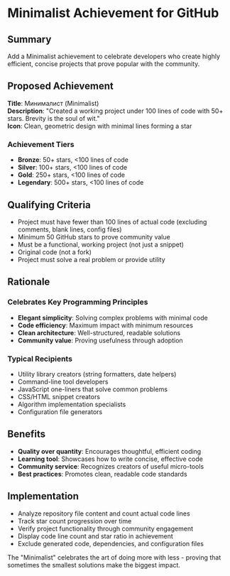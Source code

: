 # Minimalist Achievement for GitHub

## Summary
Add a Minimalist achievement to celebrate developers who create highly efficient, concise projects that prove popular with the community.

## Proposed Achievement
**Title**: Минималист (Minimalist)  
**Description**: "Created a working project under 100 lines of code with 50+ stars. Brevity is the soul of wit."  
**Icon**: Clean, geometric design with minimal lines forming a star

### Achievement Tiers
- **Bronze**: 50+ stars, <100 lines of code
- **Silver**: 100+ stars, <100 lines of code  
- **Gold**: 250+ stars, <100 lines of code
- **Legendary**: 500+ stars, <100 lines of code

## Qualifying Criteria
- Project must have fewer than 100 lines of actual code (excluding comments, blank lines, config files)
- Minimum 50 GitHub stars to prove community value
- Must be a functional, working project (not just a snippet)
- Original code (not a fork)
- Project must solve a real problem or provide utility

## Rationale
### Celebrates Key Programming Principles
- **Elegant simplicity**: Solving complex problems with minimal code
- **Code efficiency**: Maximum impact with minimum resources
- **Clean architecture**: Well-structured, readable solutions
- **Community value**: Proving usefulness through adoption

### Typical Recipients
- Utility library creators (string formatters, date helpers)
- Command-line tool developers
- JavaScript one-liners that solve common problems
- CSS/HTML snippet creators
- Algorithm implementation specialists
- Configuration file generators

## Benefits
- **Quality over quantity**: Encourages thoughtful, efficient coding
- **Learning tool**: Showcases how to write concise, effective code
- **Community service**: Recognizes creators of useful micro-tools
- **Best practices**: Promotes clean, readable code standards

## Implementation
- Analyze repository file content and count actual code lines
- Track star count progression over time
- Verify project functionality through community engagement
- Display code line count and star ratio in achievement
- Exclude generated code, dependencies, and configuration files

The "Minimalist" celebrates the art of doing more with less - proving that sometimes the smallest solutions make the biggest impact.
